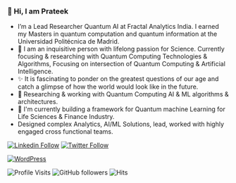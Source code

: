### 👋 Hi, I am Prateek

- I’m a Lead Researcher Quantum AI at Fractal Analytics India. I earned my Masters in quantum computation and quantum information at the Universidad Politécnica de Madrid.
- 👀 I am an inquisitive person with lifelong passion for Science. Currently focusing & researching with Quantum Computing Technologies & Algorithms, Focusing on intersection of Quantum Computing & Artificial Intelligence. 
- ✨ It is fascinating to ponder on the greatest questions of our age and catch a glimpse of how the world would look like in the future.
- 📝 Researching & working with Quantum Computing AI & ML algorithms & architectures.
- 🔭 I'm currently building a framework for Quantum machine Learning for Life Sciences & Finance Industry.
- Designed complex Analytics, AI/ML Solutions, lead, worked with highly engaged cross functional teams.


[![Linkedin Follow](https://img.shields.io/badge/LinkedIn-blue?style=flat&logo=linkedin&labelColor=blue)](https://www.linkedin.com/in/pratjz/)
[![Twitter Follow](https://img.shields.io/twitter/follow/pratjz?label=Follow&style=social)](https://twitter.com/pratjz)

[![WordPress](https://img.shields.io/badge/WordPress-%23117AC9.svg?style=for-the-badge&logo=WordPress&logoColor=white)](https://pratjz.wordpress.com/)


![Profile Visits](https://komarev.com/ghpvc/?username=pratjz)
![GitHub followers](https://img.shields.io/github/followers/pratjz?style=social)
![Hits](https://hits.seeyoufarm.com/api/count/incr/badge.svg?url=https%3A%2F%2Fgithub.com%2F{pratjz}1212%2Fhit-counter)
